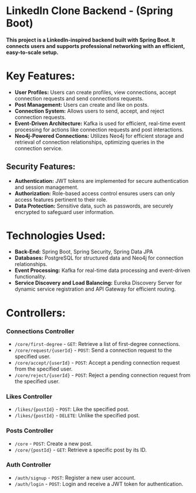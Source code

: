 # LinkedIn Clone Backend - (Spring Boot)

#### This project is a LinkedIn-inspired backend built with Spring Boot. It connects users and supports professional networking with an efficient, easy-to-scale setup.

# Key Features:

+ **User Profiles:** Users can create profiles, view connections, accept connection requests and send connections requests.
+ **Post Management:** Users can create and like on posts.
+ **Connection System:** Allows users to send, accept, and reject connection requests.
+ **Event-Driven Architecture:** Kafka is used for efficient, real-time event processing for actions like connection requests and post interactions.
+ **Neo4j-Powered Connections:** Utilizes Neo4j for efficient storage and retrieval of connection relationships, optimizing queries in the connection service.

## Security Features:
+ **Authentication:** JWT tokens are implemented for secure authentication and session management.
+ **Authorization:** Role-based access control ensures users can only access features pertinent to their role.
+ **Data Protection:** Sensitive data, such as passwords, are securely encrypted to safeguard user information.

# Technologies Used:
+ **Back-End:** Spring Boot, Spring Security, Spring Data JPA
+ **Databases:** PostgreSQL for structured data and Neo4j for connection relationships.
+ **Event Processing:** Kafka for real-time data processing and event-driven functionality.
+ **Service Discovery and Load Balancing:** Eureka Discovery Server for dynamic service registration and API Gateway for efficient routing.

# Controllers:

### Connections Controller
- `/core/first-degree` - `GET`: Retrieve a list of first-degree connections.
- `/core/request/{userId}` - `POST`: Send a connection request to the specified user.
- `/core/accept/{userId}` - `POST`: Accept a pending connection request from the specified user.
- `/core/reject/{userId}` - `POST`: Reject a pending connection request from the specified user.

### Likes Controller
- `/likes/{postId}` - `POST`: Like the specified post.
- `/likes/{postId}` - `DELETE`: Unlike the specified post.

### Posts Controller
- `/core` - `POST`: Create a new post.
- `/core/{postId}` - `GET`: Retrieve a specific post by its ID.

### Auth Controller
- `/auth/signup` - `POST`: Register a new user account.
- `/auth/login` - `POST`: Login and receive a JWT token for authentication.
